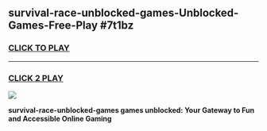 
## survival-race-unblocked-games-Unblocked-Games-Free-Play #7t1bz
<h3>
<a href="https://us.freeplayer.one?title=survival-race-unblocked-games&ref=9M">CLICK TO PLAY</a></h3>
<hr>

<h3>
<a href="https://us.freeplayer.one?title=survival-race-unblocked-games&ref=9M">CLICK 2 PLAY</a>
  
</h3>

<a href="https://us.freeplayer.one?title=survival-race-unblocked-games&ref=9M"><img src="https://clearcache.store/games.png"></a>


**survival-race-unblocked-games games unblocked: Your Gateway to Fun and Accessible Online Gaming**
